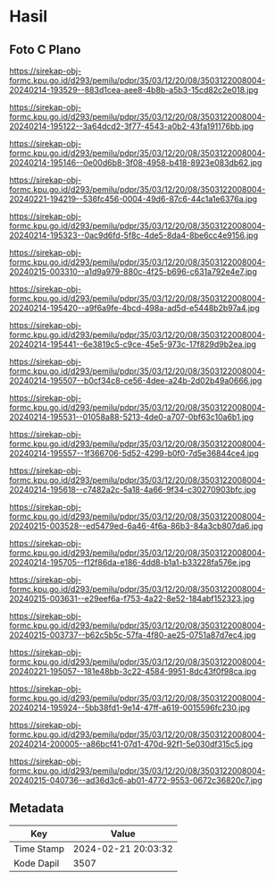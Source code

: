 # Hasil

## Foto C Plano

https://sirekap-obj-formc.kpu.go.id/d293/pemilu/pdpr/35/03/12/20/08/3503122008004-20240214-193529--883d1cea-aee8-4b8b-a5b3-15cd82c2e018.jpg

https://sirekap-obj-formc.kpu.go.id/d293/pemilu/pdpr/35/03/12/20/08/3503122008004-20240214-195122--3a64dcd2-3f77-4543-a0b2-43fa191176bb.jpg

https://sirekap-obj-formc.kpu.go.id/d293/pemilu/pdpr/35/03/12/20/08/3503122008004-20240214-195146--0e00d6b8-3f08-4958-b418-8923e083db62.jpg

https://sirekap-obj-formc.kpu.go.id/d293/pemilu/pdpr/35/03/12/20/08/3503122008004-20240221-194219--536fc456-0004-49d6-87c6-44c1a1e6376a.jpg

https://sirekap-obj-formc.kpu.go.id/d293/pemilu/pdpr/35/03/12/20/08/3503122008004-20240214-195323--0ac9d6fd-5f8c-4de5-8da4-8be6cc4e9156.jpg

https://sirekap-obj-formc.kpu.go.id/d293/pemilu/pdpr/35/03/12/20/08/3503122008004-20240215-003310--a1d9a979-880c-4f25-b696-c631a792e4e7.jpg

https://sirekap-obj-formc.kpu.go.id/d293/pemilu/pdpr/35/03/12/20/08/3503122008004-20240214-195420--a9f6a9fe-4bcd-498a-ad5d-e5448b2b97a4.jpg

https://sirekap-obj-formc.kpu.go.id/d293/pemilu/pdpr/35/03/12/20/08/3503122008004-20240214-195441--6e3819c5-c9ce-45e5-973c-17f829d9b2ea.jpg

https://sirekap-obj-formc.kpu.go.id/d293/pemilu/pdpr/35/03/12/20/08/3503122008004-20240214-195507--b0cf34c8-ce56-4dee-a24b-2d02b49a0666.jpg

https://sirekap-obj-formc.kpu.go.id/d293/pemilu/pdpr/35/03/12/20/08/3503122008004-20240214-195531--01058a88-5213-4de0-a707-0bf63c10a6b1.jpg

https://sirekap-obj-formc.kpu.go.id/d293/pemilu/pdpr/35/03/12/20/08/3503122008004-20240214-195557--1f366706-5d52-4299-b0f0-7d5e36844ce4.jpg

https://sirekap-obj-formc.kpu.go.id/d293/pemilu/pdpr/35/03/12/20/08/3503122008004-20240214-195618--c7482a2c-5a18-4a66-9f34-c30270903bfc.jpg

https://sirekap-obj-formc.kpu.go.id/d293/pemilu/pdpr/35/03/12/20/08/3503122008004-20240215-003528--ed5479ed-6a46-4f6a-86b3-84a3cb807da6.jpg

https://sirekap-obj-formc.kpu.go.id/d293/pemilu/pdpr/35/03/12/20/08/3503122008004-20240214-195705--f12f86da-e186-4dd8-b1a1-b33228fa576e.jpg

https://sirekap-obj-formc.kpu.go.id/d293/pemilu/pdpr/35/03/12/20/08/3503122008004-20240215-003631--e29eef6a-f753-4a22-8e52-184abf152323.jpg

https://sirekap-obj-formc.kpu.go.id/d293/pemilu/pdpr/35/03/12/20/08/3503122008004-20240215-003737--b62c5b5c-57fa-4f80-ae25-0751a87d7ec4.jpg

https://sirekap-obj-formc.kpu.go.id/d293/pemilu/pdpr/35/03/12/20/08/3503122008004-20240221-195057--181e48bb-3c22-4584-9951-8dc43f0f98ca.jpg

https://sirekap-obj-formc.kpu.go.id/d293/pemilu/pdpr/35/03/12/20/08/3503122008004-20240214-195924--5bb38fd1-9e14-47ff-a619-0015596fc230.jpg

https://sirekap-obj-formc.kpu.go.id/d293/pemilu/pdpr/35/03/12/20/08/3503122008004-20240214-200005--a86bcf41-07d1-470d-92f1-5e030df315c5.jpg

https://sirekap-obj-formc.kpu.go.id/d293/pemilu/pdpr/35/03/12/20/08/3503122008004-20240215-040736--ad36d3c6-ab01-4772-9553-0672c36820c7.jpg


## Metadata

| Key        | Value               |
| ---------- | ------------------- |
| Time Stamp | 2024-02-21 20:03:32 |
| Kode Dapil | 3507                |




